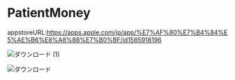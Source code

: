 # PatientMoney

appstoreURL:https://apps.apple.com/jp/app/%E7%AF%80%E7%B4%84%E5%AE%B6%E8%A8%88%E7%B0%BF/id1565918196


![ダウンロード (1)](https://user-images.githubusercontent.com/63186144/116980326-0f685380-ad01-11eb-8765-ed994df55fc2.png)


![ダウンロード](https://user-images.githubusercontent.com/63186144/116980315-0d9e9000-ad01-11eb-9d1c-18b719b6613d.png)
